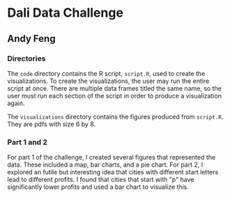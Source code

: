 # Dali Data Challenge

## Andy Feng

### Directories
The `code` directory contains the R script, `script.R`, used to create the visualizations.
To create the visualizations, the user may run the entire script at once. There are multiple data frames titled the same name, so the user must run each section of the script in order to produce a visualization again.

The `visualizations` directory contains the figures produced from `script.R`. They are pdfs with size 6 by 8.


### Part 1 and 2
For part 1 of the challenge, I created several figures that represented the data. These included a map, bar charts, and a pie chart. For part 2, I explored an futile but interesting idea that cities with different start letters lead to different profits. I found that cities that start with "p" have significantly lower profits and used a bar chart to visualize this.